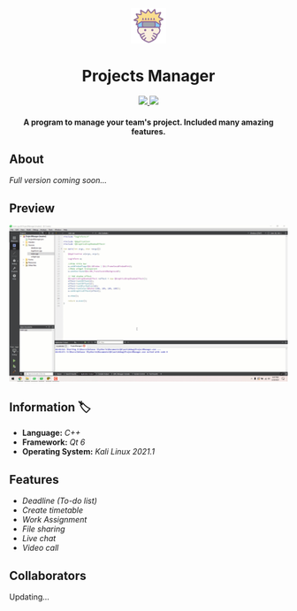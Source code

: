 <p align="center">
  <a href="https://meokisama.github.io">
    <img src="https://raw.githubusercontent.com/meokisama/lightboxgallery/master/images/favicon.png" />
  </a>
</p>

<h1 align="center"> Projects Manager </h1>
<p align="center">
  <a href="https://github.com/meokisama/meokisama.github.io/blob/develop/LICENSE">
    <img src="https://img.shields.io/badge/license-UNLICENSE-blue.svg"/>
  </a>
  <img src="https://img.shields.io/badge/PRs-welcome-brightgreen.svg"/>
</p>
<h4 align="center">A program to manage your team's project. Included many amazing features.</h4>

## About
*Full version coming soon...*
## Preview
![Demo](preview/pre-demo.gif)
## Information 🏷
- __Language:__ _C++_
- __Framework:__ _Qt 6_ 
- __Operating System:__ _Kali Linux 2021.1_

## Features
- *Deadline (To-do list)*
- *Create timetable*
- *Work Assignment*
- *File sharing*
- *Live chat*
- *Video call*

## Collaborators
Updating...